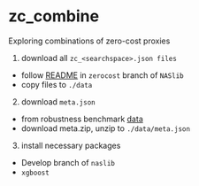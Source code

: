 # zc_combine
Exploring combinations of zero-cost proxies

1. download all `zc_<searchspace>.json files`
- follow [README](https://github.com/automl/NASLib/tree/zerocost) in `zerocost` branch of `NASlib`
- copy files to `./data`

2. download `meta.json`
- from robustness benchmark [data](https://uni-siegen.sciebo.de/s/aFzpxCvTDWknpMA)
- download meta.zip, unzip to `./data/meta.json` 

3. install necessary packages
- Develop branch of `naslib`
- `xgboost`
